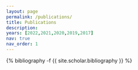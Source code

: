 ```yaml
---
layout: page
permalink: /publications/
title: Publications
description:
years: [2022,2021,2020,2019,2017]
nav: true
nav_order: 1
---
```

<!-- _pages/publications.md -->
<div class="publications">

{% bibliography -f {{ site.scholar.bibliography }} %}




</div>
